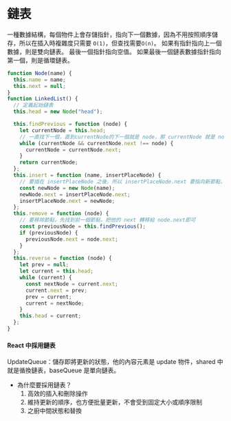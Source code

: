 # 鏈表

一種數據結構，每個物件上會存儲指針，指向下一個數據，因為不用按照順序儲存，所以在插入時複雜度只需要 `O(1)`，但查找需要`O(n)`。
如果有指針指向上一個數據，則是雙向鏈表。
最後一個指針指向空值。
如果最後一個鏈表數據指針指向第一個，則是循環鏈表。

```js
function Node(name) {
  this.name = name;
  this.next = null;
}
function LinkedList() {
  // 定義起始鏈表
  this.head = new Node("head");

  this.findPrevious = function (node) {
    let currentNode = this.head;
    // 一直找下一個，直到currentNode的下一個就是 node，那 currentNode 就是 node 的上一個
    while (currentNode && currentNode.next !== node) {
      currentNode = currentNode.next;
    }
    return currentNode;
  };
  this.insert = function (name, insertPlaceNode) {
    // 要插在 insertPlaceNode 之後，所以 insertPlaceNode.next 要指向新節點，新節點要指向原先的 insertPlaceNode.next
    const newNode = new Node(name);
    newNode.next = insertPlaceNode.next;
    insertPlaceNode.next = newNode;
  };
  this.remove = function (node) {
    // 要移除節點，先找到前一個節點，把他的 next 轉移給 node.next即可
    const previousNode = this.findPrevious();
    if (previousNode) {
      previousNode.next = node.next;
    }
  };
  this.reverse = function (node) {
    let prev = null;
    let current = this.head;
    while (current) {
      const nextNode = current.next;
      current.next = prev;
      prev = current;
      current = nextNode;
    }
    this.head = current;
  };
}
```

#### React 中採用鏈表

UpdateQueue：儲存即將更新的狀態，他的內容元素是 update 物件，shared 中就是循換鏈表，baseQueue 是單向鏈表。

- 為什麼要採用鏈表？
  1. 高效的插入和刪除操作
  2. 維持更新的順序，也方便批量更新，不會受到固定大小或順序限制
  3. 之廚中間狀態和替換
